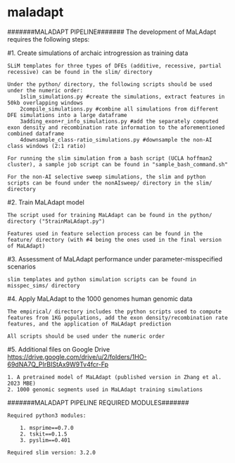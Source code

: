 # maladapt

#######MALADAPT PIPELINE#######
The development of MaLAdapt requires the following steps:

#1. Create simulations of archaic introgression as training data

	SLiM templates for three types of DFEs (additive, recessive, partial recessive) can be found in the slim/ directory

	Under the python/ directory, the following scripts should be used under the numeric order:
		1slim_simulations.py #create the simulations, extract features in 50kb overlapping windows
		2compile_simulations.py #combine all simulations from different DFE simulations into a large dataframe
		3adding_exon+r_info_simulations.py #add the separately computed exon density and recombination rate information to the aforementioned combined dataframe
		4downsample_class-ratio_simulations.py #downsample the non-AI class windows (2:1 ratio)

	For running the slim simulation from a bash script (UCLA hoffman2 cluster), a sample job script can be found in "sample_bash_command.sh"

	For the non-AI selective sweep simulations, the slim and python scripts can be found under the nonAIsweep/ directory in the slim/ directory

#2. Train MaLAdapt model
	
	The script used for training MaLAdapt can be found in the python/ directory ("5trainMaLAdapt.py")
	
	Features used in feature selection process can be found in the feature/ directory (with #4 being the ones used in the final version of MaLAdapt)


#3. Assessment of MaLAdapt performance under parameter-misspecified scenarios

	slim templates and python simulation scripts can be found in misspec_sims/ directory


#4. Apply MaLAdapt to the 1000 genomes human genomic data

	The empirical/ directory includes the python scripts used to compute features from 1KG populations, add the exon density/recombination rate features, and the application of MaLAdapt prediction

	All scripts should be used under the numeric order


#5. Additional files on Google Drive https://drive.google.com/drive/u/2/folders/1HO-69dNA7Q_PIrBIStAx9W9Tv4fcr-Fp

	1. A pretrained model of MaLAdapt (published version in Zhang et al. 2023 MBE)
	2. 1000 genomic segments used in MaLAdapt training simulations


#######MALADAPT PIPELINE REQUIRED MODULES#######

	Required python3 modules:

		1. msprime==0.7.0
		2. tskit==0.1.5
		3. pyslim==0.401

	Required slim version: 3.2.0

